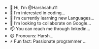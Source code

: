 - 👋 Hi, I’m @Harshsahu11
- 👀 I’m interested in coding...
- 🌱 I’m currently learning new Languages...
- 💞️ I’m looking to collaborate on Google...
- 📫 You can reach me through linkedin...
- 😄 Pronouns: Harsh...
- ⚡ Fun fact: Passionate programmer ...

<!---
Harshsahu11/Harshsahu11 is a ✨ special ✨ repository because its `README.md` (this file) appears on your GitHub profile.
You can click the Preview link to take a look at your changes.
--->
